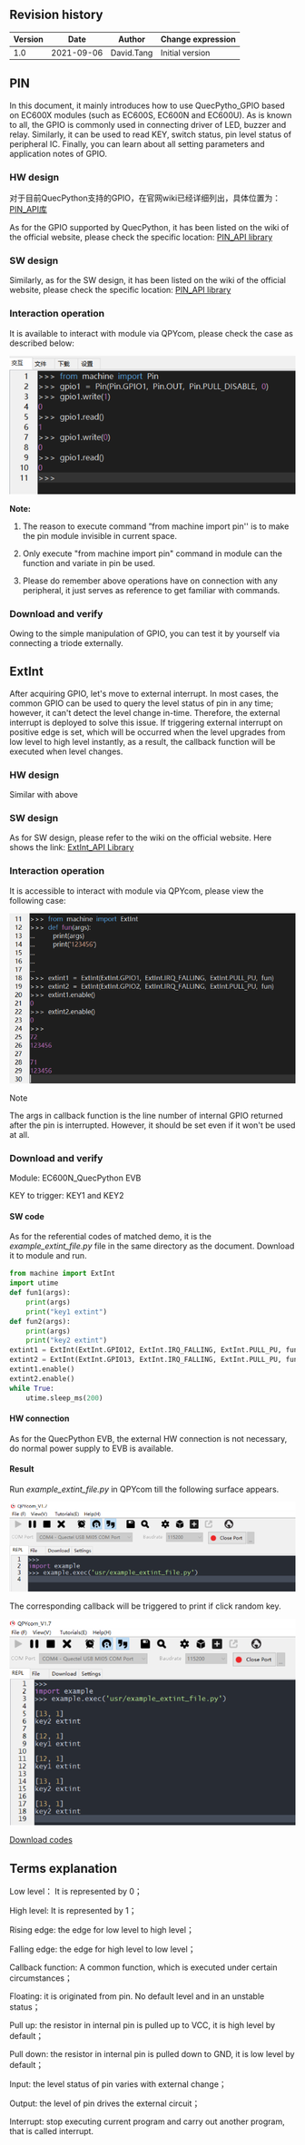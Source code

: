 ## Revision history

| Version | Date       | Author     | Change expression |
| ------- | ---------- | ---------- | ----------------- |
| 1.0     | 2021-09-06 | David.Tang | Initial version   |

## PIN

In this document, it mainly introduces how to use QuecPytho_GPIO based on EC600X modules (such as EC600S, EC600N and EC600U). As is known to all, the GPIO is commonly used in connecting driver of LED, buzzer and relay. Similarly, it can be used to read KEY, switch status, pin level status of peripheral IC. Finally, you can learn about all setting parameters and application notes of GPIO. 

###  HW design

对于目前QuecPython支持的GPIO，在官网wiki已经详细列出，具体位置为：[PIN_API库](https://python.quectel.com/wiki/#/zh-cn/api/QuecPythonClasslib?id=pin)

As for the GPIO supported by QuecPython, it has been listed on the wiki of the official website, please check the specific location: [PIN_API library](https://python.quectel.com/wiki/#/en-us/api/QuecPythonClasslib?id=pin)

###  SW design

Similarly, as for the SW design,  it has been listed on the wiki of the official website, please check the specific location: [PIN_API library](https://python.quectel.com/wiki/#/en-us/api/QuecPythonClasslib?id=pin)

### Interaction operation

It is available to interact with module via QPYcom, please check the case as described below: 

![](media/GPIO_01.png)

**Note:** 

1. The reason to execute command ”from machine import pin'' is to make the pin module invisible in current space.

2. Only execute "from machine import pin" command in module can the function and variate in pin be used. 

3. Please do remember above operations have on connection with any peripheral, it just serves as reference to get familiar with commands. 

### Download and verify

Owing to the simple manipulation of GPIO, you can test it by yourself via connecting a triode externally. 

## ExtInt

After acquiring GPIO, let's move to external interrupt. In most cases, the common GPIO can be used to query the level status of pin in any time; however, it can't detect the level change in-time. Therefore, the external interrupt is deployed to solve this issue. If triggering external interrupt on positive edge is set, which will be occurred when the level upgrades from low level to high level instantly, as a result, the callback function will be executed when level changes. 

### HW design

Similar with above

### SW design

As for SW design, please refer to the wiki on the official website. Here shows the link: [ExtInt_API Library](https://python.quectel.com/wiki/#/en-us/api/QuecPythonClasslib?id=extint)

### Interaction operation

It is accessible to interact with module via QPYcom, please view the following case: 

![](media/GPIO_02.png)

Note

The args in callback function is the line number of internal GPIO returned after the pin is interrupted. However, it should be set even if it won't be used at all. 

### Download and verify

Module: EC600N_QuecPython EVB

KEY to trigger: KEY1 and KEY2

#### SW code

As for the referential codes of matched demo, it is the *example_extint_file.py* file in the same directory as the document. Download it to module and run. 

```python
from machine import ExtInt 
import utime    
def fun1(args):  
	print(args)  
	print("key1 extint")   
def fun2(args):  
	print(args)  
	print("key2 extint")   
extint1 = ExtInt(ExtInt.GPIO12, ExtInt.IRQ_FALLING, ExtInt.PULL_PU, fun1) 
extint2 = ExtInt(ExtInt.GPIO13, ExtInt.IRQ_FALLING, ExtInt.PULL_PU, fun2) 
extint1.enable()
extint2.enable()
while True:  
	utime.sleep_ms(200)  
```

#### HW connection

As for the QuecPython EVB, the external HW connection is not necessary, do normal power supply to EVB is available. 

#### Result

Run *example_extint_file.py* in QPYcom till the following surface appears.

<img src="media/GPIO_03.png" alt="image-20210906141407279" style="zoom: 67%;" />

The corresponding callback will be triggered to print if click random key. 

<img src="media/GPIO_04.png" alt="image-20210906141540171" style="zoom: 67%;" />



<!-- * [Download codes](code/example_extint_file.py)  -->

 <a href="code/example_extint_file.py" target="_blank">Download codes</a>

## Terms explanation

Low level： It is represented by 0；

High level: It is represented by 1；

Rising edge: the edge for low level to high level；

Falling edge: the edge for high level to low level；

Callback function: A common function, which is executed under certain circumstances； 

Floating: it is originated from pin. No default level and in an unstable status；

Pull up: the resistor in internal pin is pulled up to VCC, it is high level by default；

Pull down: the resistor in internal pin is pulled down to GND, it is low level by default；

Input: the level status of pin varies with external change；

Output: the level of pin drives the external circuit； 

Interrupt: stop executing current program and carry out another program, that is called interrupt.